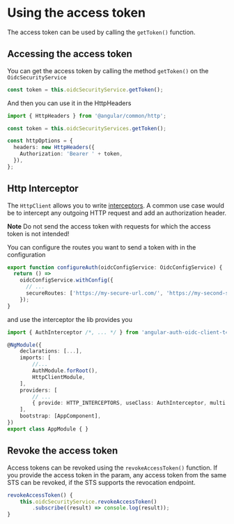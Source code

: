 # Using the access token

The access token can be used by calling the `getToken()` function.

## Accessing the access token

You can get the access token by calling the method `getToken()` on the `OidcSecurityService`

```typescript
const token = this.oidcSecurityService.getToken();
```

And then you can use it in the HttpHeaders

```typescript
import { HttpHeaders } from '@angular/common/http';

const token = this.oidcSecurityServices.getToken();

const httpOptions = {
  headers: new HttpHeaders({
    Authorization: 'Bearer ' + token,
  }),
};
```

## Http Interceptor

The `HttpClient` allows you to write [interceptors](https://angular.io/guide/http#intercepting-requests-and-responses). A common use case would be to intercept any outgoing HTTP request and add an authorization header.

**Note** Do not send the access token with requests for which the access token is not intended!

You can configure the routes you want to send a token with in the configuration

```typescript
export function configureAuth(oidcConfigService: OidcConfigService) {
  return () =>
    oidcConfigService.withConfig({
      // ...
      secureRoutes: ['https://my-secure-url.com/', 'https://my-second-secure-url.com/'],
    });
}
```

and use the interceptor the lib provides you

```typescript
import { AuthInterceptor /*, ... */ } from 'angular-auth-oidc-client-t4u';

@NgModule({
    declarations: [...],
    imports: [
        //...
        AuthModule.forRoot(),
        HttpClientModule,
    ],
    providers: [
        // ...
        { provide: HTTP_INTERCEPTORS, useClass: AuthInterceptor, multi: true },
    ],
    bootstrap: [AppComponent],
})
export class AppModule { }
```

## Revoke the access token

Access tokens can be revoked using the `revokeAccessToken()` function. If you provide the access token in the param, any access token from the same STS can be revoked, if the STS supports the revocation endpoint.

```typescript
revokeAccessToken() {
    this.oidcSecurityService.revokeAccessToken()
        .subscribe((result) => console.log(result));
}
```
